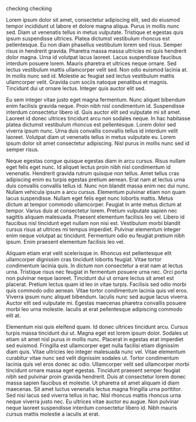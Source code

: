 checking checking

Lorem ipsum dolor sit amet, consectetur adipiscing elit, sed do eiusmod tempor incididunt ut labore et dolore magna aliqua. Purus in mollis nunc sed. Diam ut venenatis tellus in metus vulputate. Tristique et egestas quis ipsum suspendisse ultrices. Platea dictumst vestibulum rhoncus est pellentesque. Eu non diam phasellus vestibulum lorem sed risus. Semper risus in hendrerit gravida. Pharetra massa massa ultricies mi quis hendrerit dolor magna. Urna id volutpat lacus laoreet. Lacus suspendisse faucibus interdum posuere lorem. Mauris pharetra et ultrices neque ornare. Sed lectus vestibulum mattis ullamcorper velit sed. Non odio euismod lacinia at. In mollis nunc sed id. Molestie ac feugiat sed lectus vestibulum mattis ullamcorper velit. Gravida cum sociis natoque penatibus et magnis. Tincidunt dui ut ornare lectus. Integer quis auctor elit sed.

Eu sem integer vitae justo eget magna fermentum. Nunc aliquet bibendum enim facilisis gravida neque. Proin nibh nisl condimentum id. Suspendisse interdum consectetur libero id. Quis auctor elit sed vulputate mi sit amet. Laoreet id donec ultrices tincidunt arcu non sodales neque. In hac habitasse platea dictumst vestibulum rhoncus est pellentesque. Lorem dolor sed viverra ipsum nunc. Urna duis convallis convallis tellus id interdum velit laoreet. Volutpat diam ut venenatis tellus in metus vulputate eu. Lorem ipsum dolor sit amet consectetur adipiscing. Nisl purus in mollis nunc sed id semper risus.

Neque egestas congue quisque egestas diam in arcu cursus. Risus nullam eget felis eget nunc. Id aliquet lectus proin nibh nisl condimentum id venenatis. Hendrerit gravida rutrum quisque non tellus. Amet tellus cras adipiscing enim eu turpis egestas pretium aenean. Erat nam at lectus urna duis convallis convallis tellus id. Nunc non blandit massa enim nec dui nunc. Nullam vehicula ipsum a arcu cursus. Elementum pulvinar etiam non quam lacus suspendisse. Nullam eget felis eget nunc lobortis mattis. Metus dictum at tempor commodo ullamcorper. Feugiat in ante metus dictum at tempor. Varius duis at consectetur lorem. Pretium vulputate sapien nec sagittis aliquam malesuada. Praesent elementum facilisis leo vel. Libero id faucibus nisl tincidunt eget nullam non nisi est. Vestibulum morbi blandit cursus risus at ultrices mi tempus imperdiet. Pulvinar elementum integer enim neque volutpat ac tincidunt. Fermentum odio eu feugiat pretium nibh ipsum. Enim praesent elementum facilisis leo vel.

Aliquam etiam erat velit scelerisque in. Rhoncus est pellentesque elit ullamcorper dignissim cras tincidunt lobortis feugiat. Vitae tortor condimentum lacinia quis. In dictum non consectetur a erat nam at lectus urna. Tristique risus nec feugiat in fermentum posuere urna nec. Orci porta non pulvinar neque laoreet. Tincidunt dui ut ornare lectus sit amet est placerat. Pretium lectus quam id leo in vitae turpis. Facilisis sed odio morbi quis commodo odio aenean. Vitae tortor condimentum lacinia quis vel eros. Viverra ipsum nunc aliquet bibendum. Iaculis nunc sed augue lacus viverra. Auctor elit sed vulputate mi. Egestas maecenas pharetra convallis posuere morbi leo urna molestie. Iaculis at erat pellentesque adipiscing commodo elit at.

Elementum nisi quis eleifend quam. Id donec ultrices tincidunt arcu. Cursus turpis massa tincidunt dui ut. Magna eget est lorem ipsum dolor. Sodales ut etiam sit amet nisl purus in mollis nunc. Placerat in egestas erat imperdiet sed euismod. Fringilla est ullamcorper eget nulla facilisi etiam dignissim diam quis. Vitae ultricies leo integer malesuada nunc vel. Vitae elementum curabitur vitae nunc sed velit dignissim sodales ut. Tortor condimentum lacinia quis vel eros donec ac odio. Ullamcorper velit sed ullamcorper morbi tincidunt ornare massa eget egestas. Tincidunt praesent semper feugiat nibh sed pulvinar proin gravida hendrerit. Duis at consectetur lorem donec massa sapien faucibus et molestie. Ut pharetra sit amet aliquam id diam maecenas. Sit amet luctus venenatis lectus magna fringilla urna porttitor. Sed nisi lacus sed viverra tellus in hac. Nisl rhoncus mattis rhoncus urna neque viverra justo nec. Eu ultrices vitae auctor eu augue. Non pulvinar neque laoreet suspendisse interdum consectetur libero id. Nibh mauris cursus mattis molestie a iaculis at erat.
